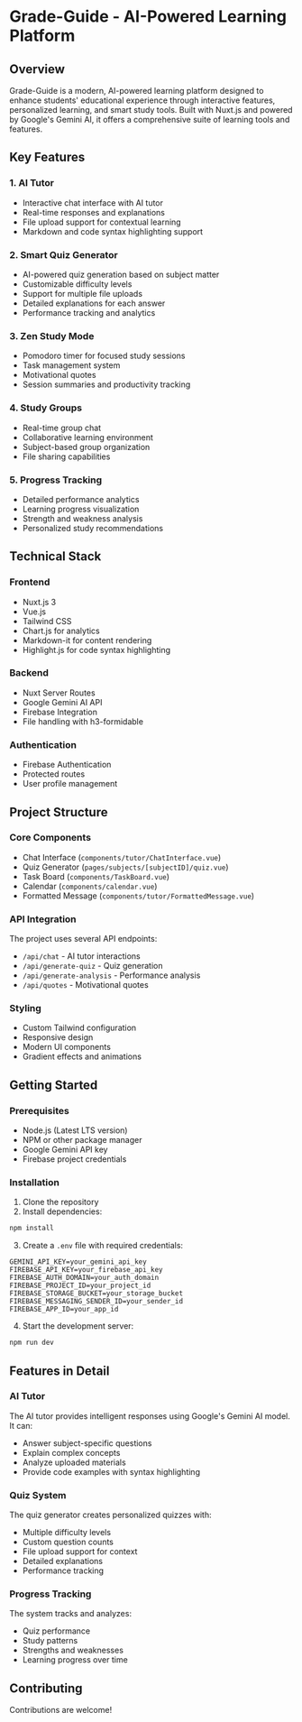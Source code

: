 # Grade-Guide - AI-Powered Learning Platform

## Overview
Grade-Guide is a modern, AI-powered learning platform designed to enhance students' educational experience through interactive features, personalized learning, and smart study tools. Built with Nuxt.js and powered by Google's Gemini AI, it offers a comprehensive suite of learning tools and features.

## Key Features

### 1. AI Tutor
- Interactive chat interface with AI tutor
- Real-time responses and explanations
- File upload support for contextual learning
- Markdown and code syntax highlighting support

### 2. Smart Quiz Generator
- AI-powered quiz generation based on subject matter
- Customizable difficulty levels
- Support for multiple file uploads
- Detailed explanations for each answer
- Performance tracking and analytics

### 3. Zen Study Mode
- Pomodoro timer for focused study sessions
- Task management system
- Motivational quotes
- Session summaries and productivity tracking

### 4. Study Groups
- Real-time group chat
- Collaborative learning environment
- Subject-based group organization
- File sharing capabilities

### 5. Progress Tracking
- Detailed performance analytics
- Learning progress visualization
- Strength and weakness analysis
- Personalized study recommendations

## Technical Stack

### Frontend
- Nuxt.js 3
- Vue.js
- Tailwind CSS
- Chart.js for analytics
- Markdown-it for content rendering
- Highlight.js for code syntax highlighting

### Backend
- Nuxt Server Routes
- Google Gemini AI API
- Firebase Integration
- File handling with h3-formidable

### Authentication
- Firebase Authentication
- Protected routes
- User profile management

## Project Structure

### Core Components
- Chat Interface (`components/tutor/ChatInterface.vue`)
- Quiz Generator (`pages/subjects/[subjectID]/quiz.vue`)
- Task Board (`components/TaskBoard.vue`)
- Calendar (`components/calendar.vue`)
- Formatted Message (`components/tutor/FormattedMessage.vue`)

### API Integration
The project uses several API endpoints:
- `/api/chat` - AI tutor interactions
- `/api/generate-quiz` - Quiz generation
- `/api/generate-analysis` - Performance analysis
- `/api/quotes` - Motivational quotes

### Styling
- Custom Tailwind configuration
- Responsive design
- Modern UI components
- Gradient effects and animations

## Getting Started

### Prerequisites
- Node.js (Latest LTS version)
- NPM or other package manager
- Google Gemini API key
- Firebase project credentials

### Installation
1. Clone the repository
2. Install dependencies:
```bash
npm install
```

3. Create a `.env` file with required credentials:
```env
GEMINI_API_KEY=your_gemini_api_key
FIREBASE_API_KEY=your_firebase_api_key
FIREBASE_AUTH_DOMAIN=your_auth_domain
FIREBASE_PROJECT_ID=your_project_id
FIREBASE_STORAGE_BUCKET=your_storage_bucket
FIREBASE_MESSAGING_SENDER_ID=your_sender_id
FIREBASE_APP_ID=your_app_id
```

4. Start the development server:
```bash
npm run dev
```

## Features in Detail

### AI Tutor
The AI tutor provides intelligent responses using Google's Gemini AI model. It can:
- Answer subject-specific questions
- Explain complex concepts
- Analyze uploaded materials
- Provide code examples with syntax highlighting

### Quiz System
The quiz generator creates personalized quizzes with:
- Multiple difficulty levels
- Custom question counts
- File upload support for context
- Detailed explanations
- Performance tracking

### Progress Tracking
The system tracks and analyzes:
- Quiz performance
- Study patterns
- Strengths and weaknesses
- Learning progress over time

## Contributing
Contributions are welcome!